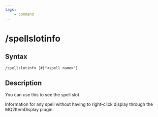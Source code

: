 ```yaml
---
tags:
    - command
---
```

# /spellslotinfo

## Syntax

```eqcommand
/spellslotinfo [#|"<spell name>"]
```

## Description

You can use this to see the spell slot

Information for any spell without having to right-click display through the MQ2ItemDisplay plugin.

